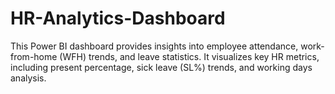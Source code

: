 # HR-Analytics-Dashboard
This Power BI dashboard provides insights into employee attendance, work-from-home (WFH) trends, and leave statistics. It visualizes key HR metrics, including present percentage, sick leave (SL%) trends, and working days analysis.
